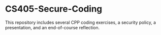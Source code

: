 # CS405-Secure-Coding

This repository includes several CPP coding exercises, a security policy, a presentation, and an end-of-course reflection.
